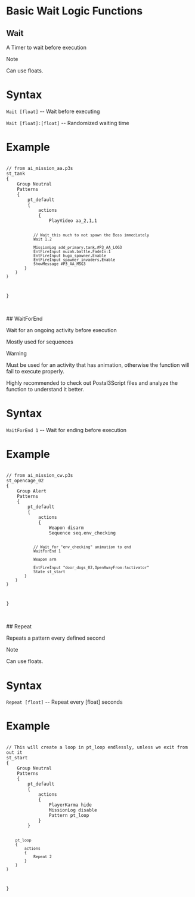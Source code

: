 # Basic Wait Logic Functions

## Wait

A Timer to wait before execution

<div class="admonition note">
<p class="admonition-title">Note</p>
<p>Can use floats.</p>
</ul>
</div>

<h1>Syntax</h1>
<p><code class="language-js">Wait [float]</code> -- Wait before executing</p>
<p><code class="language-js">Wait [float]:[float]</code> -- Randomized waiting time</p>
<h1>Example</h1>
<pre><code class="language-js">
// from ai_mission_aa.p3s
st_tank
{
	Group Neutral
	Patterns
	{
		pt_default
		{
			actions
			{
				PlayVideo aa_2,1,1
				
				// Wait this much to not spawn the Boss immediately
				Wait 1.2
				
				MissionLog add_primary,tank,#P3_AA_LOG3
				EntFireInput muzak.battle,FadeIn:1
				EntFireInput hugo_spawner,Enable
				EntFireInput spawner_invaders,Enable
				ShowMessage #P3_AA_MSG3
			}
		}
	}
}
</code></pre>

<br>
## WaitForEnd

Wait for an ongoing activity before execution

Mostly used for sequences

<div class="admonition warning">
<p class="admonition-title">Warning</p>
<p>Must be used for an activity that has animation, otherwise the function will fail to execute properly.</p>
<p>Highly recommended to check out Postal3Script files and analyze the function to understand it better.</p>
</ul>
</div>

<h1>Syntax</h1>
<p><code class="language-js">WaitForEnd 1</code> -- Wait for ending before execution</p>
<h1>Example</h1>
<pre><code class="language-js">
// from ai_mission_cw.p3s
st_opencage_02
{
	Group Alert
	Patterns
	{
		pt_default
		{
			actions
			{
				Weapon disarm
				Sequence seq.env_checking
				
				// Wait for "env_checking" animation to end
				WaitForEnd 1
				
				Weapon arm
				
				EntFireInput "door_dogs_02,OpenAwayFrom:!activator"
				State st_start
			}
		}
	}
}
</code></pre>

<br>
## Repeat

Repeats a pattern every defined second

<div class="admonition note">
<p class="admonition-title">Note</p>
<p>Can use floats.</p>
</ul>
</div>

<h1>Syntax</h1>
<p><code class="language-js">Repeat [float]</code> -- Repeat every [float] seconds
<h1>Example</h1>
<pre><code class="language-js">
// This will create a loop in pt_loop endlessly, unless we exit from out it
st_start
{
	Group Neutral
	Patterns
	{
		pt_default
		{
			actions
			{
				PlayerKarma hide
				MissionLog disable
				Pattern pt_loop
			}
		}
		
		pt_loop
		{
			actions
			{
				Repeat 2
			}
		}
	}
}
</code></pre>